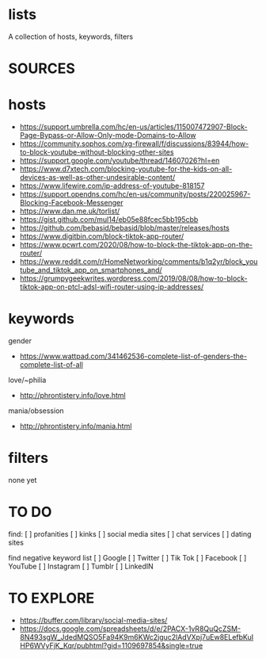 # lists

A collection of hosts, keywords, filters

# SOURCES

# hosts

* https://support.umbrella.com/hc/en-us/articles/115007472907-Block-Page-Bypass-or-Allow-Only-mode-Domains-to-Allow
* https://community.sophos.com/xg-firewall/f/discussions/83944/how-to-block-youtube-without-blocking-other-sites
* https://support.google.com/youtube/thread/14607026?hl=en
* https://www.d7xtech.com/blocking-youtube-for-the-kids-on-all-devices-as-well-as-other-undesirable-content/
* https://www.lifewire.com/ip-address-of-youtube-818157
* https://support.opendns.com/hc/en-us/community/posts/220025967-Blocking-Facebook-Messenger
* https://www.dan.me.uk/torlist/
* https://gist.github.com/mul14/eb05e88fcec5bb195cbb
* https://github.com/bebasid/bebasid/blob/master/releases/hosts
* https://www.digitbin.com/block-tiktok-app-router/
* https://www.pcwrt.com/2020/08/how-to-block-the-tiktok-app-on-the-router/
* https://www.reddit.com/r/HomeNetworking/comments/b1q2yr/block_youtube_and_tiktok_app_on_smartphones_and/
* https://grumpygeekwrites.wordpress.com/2019/08/08/how-to-block-tiktok-app-on-ptcl-adsl-wifi-router-using-ip-addresses/

# keywords

gender
* https://www.wattpad.com/341462536-complete-list-of-genders-the-complete-list-of-all

love/~philia
* http://phrontistery.info/love.html

mania/obsession
* http://phrontistery.info/mania.html

# filters

none yet

# TO DO

find:
[ ] profanities
[ ] kinks
[ ] social media sites
[ ] chat services
[ ] dating sites

find negative keyword list
[ ] Google
[ ] Twitter
[ ] Tik Tok
[ ] Facebook
[ ] YouTube
[ ] Instagram
[ ] Tumblr
[ ] LinkedIN

# TO EXPLORE

* https://buffer.com/library/social-media-sites/
* https://docs.google.com/spreadsheets/d/e/2PACX-1vR8QuQcZSM-8N493sgW_JdedMQSO5Fa94K9m6KWc2jguc2lAdVXpj7uEw8ELefbKuIHP6WVyFjK_Kqr/pubhtml?gid=1109697854&single=true
